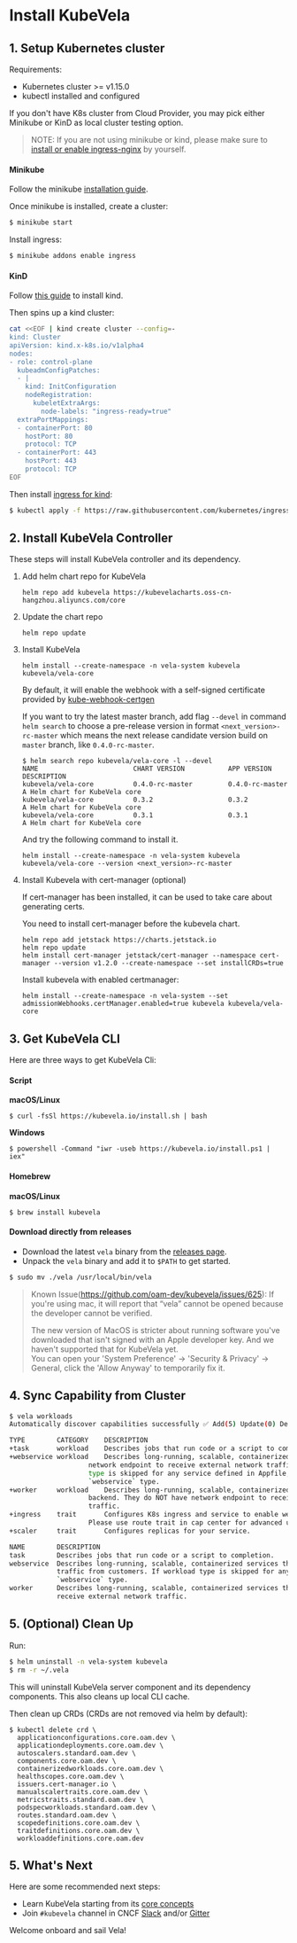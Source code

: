 # Install KubeVela

## 1. Setup Kubernetes cluster

Requirements:
- Kubernetes cluster >= v1.15.0
- kubectl installed and configured

If you don't have K8s cluster from Cloud Provider, you may pick either Minikube or KinD as local cluster testing option.

> NOTE: If you are not using minikube or kind, please make sure to [install or enable ingress-nginx](https://kubernetes.github.io/ingress-nginx/deploy/) by yourself.

<!-- tabs:start -->

#### **Minikube**

Follow the minikube [installation guide](https://minikube.sigs.k8s.io/docs/start/).

Once minikube is installed, create a cluster:

```bash
$ minikube start
```

Install ingress:

```bash
$ minikube addons enable ingress
``` 

#### **KinD**

Follow [this guide](https://kind.sigs.k8s.io/docs/user/quick-start/#installation) to install kind.

Then spins up a kind cluster:

```bash
cat <<EOF | kind create cluster --config=-
kind: Cluster
apiVersion: kind.x-k8s.io/v1alpha4
nodes:
- role: control-plane
  kubeadmConfigPatches:
  - |
    kind: InitConfiguration
    nodeRegistration:
      kubeletExtraArgs:
        node-labels: "ingress-ready=true"
  extraPortMappings:
  - containerPort: 80
    hostPort: 80
    protocol: TCP
  - containerPort: 443
    hostPort: 443
    protocol: TCP
EOF
```

Then install [ingress for kind](https://kind.sigs.k8s.io/docs/user/ingress/#ingress-nginx):
```bash
$ kubectl apply -f https://raw.githubusercontent.com/kubernetes/ingress-nginx/master/deploy/static/provider/kind/deploy.yaml
```

<!-- tabs:end -->

## 2. Install KubeVela Controller

These steps will install KubeVela controller and its dependency.

1. Add helm chart repo for KubeVela
    ```
    helm repo add kubevela https://kubevelacharts.oss-cn-hangzhou.aliyuncs.com/core
    ```

2. Update the chart repo
    ```
    helm repo update
    ```
   
3. Install KubeVela
    ```shell script
    helm install --create-namespace -n vela-system kubevela kubevela/vela-core
    ```
    By default, it will enable the webhook with a self-signed certificate provided by [kube-webhook-certgen](https://github.com/jet/kube-webhook-certgen)
   
    If you want to try the latest master branch, add flag `--devel` in command `helm search` to choose a pre-release
    version in format `<next_version>-rc-master` which means the next release candidate version build on `master` branch,
    like `0.4.0-rc-master`.
   
    ```shell script
    $ helm search repo kubevela/vela-core -l --devel
    NAME                     	CHART VERSION        	APP VERSION          	DESCRIPTION
    kubevela/vela-core       	0.4.0-rc-master         0.4.0-rc-master         A Helm chart for KubeVela core
    kubevela/vela-core       	0.3.2  	                0.3.2                   A Helm chart for KubeVela core
    kubevela/vela-core       	0.3.1        	        0.3.1               	A Helm chart for KubeVela core
    ```
   
    And try the following command to install it.
   
    ```shell script
    helm install --create-namespace -n vela-system kubevela kubevela/vela-core --version <next_version>-rc-master
    ```

4. Install Kubevela with cert-manager (optional)
   
   If cert-manager has been installed, it can be used to take care about generating certs. 

   You need to install cert-manager before the kubevela chart.
    ```shell script
    helm repo add jetstack https://charts.jetstack.io
    helm repo update
    helm install cert-manager jetstack/cert-manager --namespace cert-manager --version v1.2.0 --create-namespace --set installCRDs=true
    ```
   
    Install kubevela with enabled certmanager:
    ```shell script
    helm install --create-namespace -n vela-system --set admissionWebhooks.certManager.enabled=true kubevela kubevela/vela-core
    ```

## 3. Get KubeVela CLI

Here are three ways to get KubeVela Cli:

<!-- tabs:start -->

#### **Script**

**macOS/Linux**

```console
$ curl -fsSl https://kubevela.io/install.sh | bash
```

**Windows**

```console
$ powershell -Command "iwr -useb https://kubevela.io/install.ps1 | iex"
```
#### **Homebrew**
**macOS/Linux**
```console
$ brew install kubevela
```

#### **Download directly from releases**

- Download the latest `vela` binary from the [releases page](https://github.com/oam-dev/kubevela/releases).
- Unpack the `vela` binary and add it to `$PATH` to get started.

```bash
$ sudo mv ./vela /usr/local/bin/vela
```

> Known Issue(https://github.com/oam-dev/kubevela/issues/625): 
> If you're using mac, it will report that “vela” cannot be opened because the developer cannot be verified.
>
> The new version of MacOS is stricter about running software you've downloaded that isn't signed with an Apple developer key. And we haven't supported that for KubeVela yet.  
> You can open your 'System Preference' -> 'Security & Privacy' -> General, click the 'Allow Anyway' to temporarily fix it.

<!-- tabs:end -->

## 4. Sync Capability from Cluster

```bash
$ vela workloads
Automatically discover capabilities successfully ✅ Add(5) Update(0) Delete(0)

TYPE       	CATEGORY	DESCRIPTION                                                                     
+task      	workload	Describes jobs that run code or a script to completion.                         
+webservice	workload	Describes long-running, scalable, containerized services that have a stable     
           	       	network endpoint to receive external network traffic from customers. If workload
           	       	type is skipped for any service defined in Appfile, it will be defaulted to     
           	       	`webservice` type.                                                              
+worker    	workload	Describes long-running, scalable, containerized services that running at        
           	       	backend. They do NOT have network endpoint to receive external network          
           	       	traffic.                                                                        
+ingress   	trait   	Configures K8s ingress and service to enable web traffic for your service.      
           	       	Please use route trait in cap center for advanced usage.                        
+scaler    	trait   	Configures replicas for your service.                                           

NAME      	DESCRIPTION                                                                                                             
task      	Describes jobs that run code or a script to completion.                                                                 
webservice	Describes long-running, scalable, containerized services that have a stable network endpoint to receive external network
          	traffic from customers. If workload type is skipped for any service defined in Appfile, it will be defaulted to         
          	`webservice` type.                                                                                                      
worker    	Describes long-running, scalable, containerized services that running at backend. They do NOT have network endpoint to  
          	receive external network traffic.   
```

## 5. (Optional) Clean Up

Run:

```bash
$ helm uninstall -n vela-system kubevela
$ rm -r ~/.vela
```

This will uninstall KubeVela server component and its dependency components.
This also cleans up local CLI cache.

Then clean up CRDs (CRDs are not removed via helm by default):

```
$ kubectl delete crd \
  applicationconfigurations.core.oam.dev \
  applicationdeployments.core.oam.dev \
  autoscalers.standard.oam.dev \
  components.core.oam.dev \
  containerizedworkloads.core.oam.dev \
  healthscopes.core.oam.dev \
  issuers.cert-manager.io \
  manualscalertraits.core.oam.dev \
  metricstraits.standard.oam.dev \
  podspecworkloads.standard.oam.dev \
  routes.standard.oam.dev \
  scopedefinitions.core.oam.dev \
  traitdefinitions.core.oam.dev \
  workloaddefinitions.core.oam.dev
```

## 5. What's Next

Here are some recommended next steps:

- Learn KubeVela starting from its [core concepts](/en/concepts.md)
- Join `#kubevela` channel in CNCF [Slack](https://cloud-native.slack.com) and/or [Gitter](https://gitter.im/oam-dev/community)

Welcome onboard and sail Vela!
